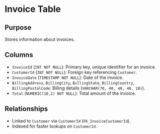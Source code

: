 # Invoice Table

## Purpose
Stores information about invoices.

## Columns
- `InvoiceId` (`INT NOT NULL`): Primary key, unique identifier for an invoice.
- `CustomerId` (`INT NOT NULL`): Foreign key referencing `Customer`.
- `InvoiceDate` (`TIMESTAMP NOT NULL`): Date of the invoice.
- `BillingAddress`, `BillingCity`, `BillingState`, `BillingCountry`, `BillingPostalCode`: Billing details (`VARCHAR(70, 40, 40, 40, 10)`).
- `Total` (`NUMERIC(10,2) NOT NULL`): Total amount of the invoice.

## Relationships
- Linked to `Customer` via `CustomerId` (`FK_InvoiceCustomerId`).
- Indexed for faster lookups on `CustomerId`.